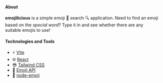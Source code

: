#### About

**emojilicious** is a simple emoji 🤪 search 🔍 application. Need to find an emoji based on the _special word_? Type it in and see whether there are any suitable emojis to use!

#### Technologies and Tools

- ⚡ [Vite](https://vitejs.dev)
- 🌐 [React](https://react.dev)
- 😎 [Tailwind CSS](https://tailwindcss.com)
- 🤪 [Emoji API](https://emoji-api.com)
- 💖 [node-emoji](https://www.npmjs.com/package/node-emoji)
